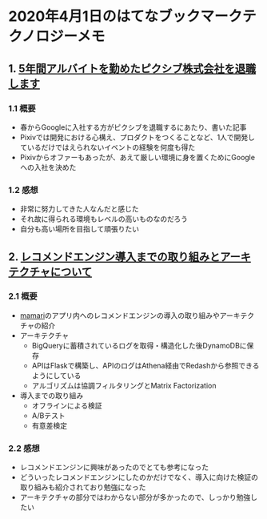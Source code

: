# 2020年4月1日のはてなブックマークテクノロジーメモ

## 1. [5年間アルバイトを勤めたピクシブ株式会社を退職します](https://hakatashi.hatenadiary.com/entry/2020/03/31/174857)

### 1.1 概要

- 春からGoogleに入社する方がピクシブを退職するにあたり、書いた記事
- Pixivでは開発における心構え、プロダクトをつくることなど、1人で開発しているだけではえられないイベントの経験を何度も得た
- Pixivからオファーもあったが、あえて厳しい環境に身を置くためにGoogleへの入社を決めた

### 1.2 感想

- 非常に努力してきた人なんだと感じた
- それ故に得られる環境もレベルの高いものなのだろう
- 自分も高い場所を目指して頑張りたい

## 2. [レコメンドエンジン導入までの取り組みとアーキテクチャについて](https://tech.connehito.com/entry/2020/03/31/150554)

### 2.1 概要

- [mamari](https://mamari.jp/)のアプリ内へのレコメンドエンジンの導入の取り組みやアーキテクチャの紹介
- アーキテクチャ
  - BigQueryに蓄積されているログを取得・構造化した後DynamoDBに保存
  - APIはFlaskで構築し、APIのログはAthena経由でRedashから参照できるようにしている
  - アルゴリズムは協調フィルタリングとMatrix Factorization
- 導入までの取り組み
  - オフラインによる検証
  - A/Bテスト
  - 有意差検定

### 2.2 感想

- レコメンドエンジンに興味があったのでとても参考になった
- どういったレコメンドエンジンにしたのかだけでなく、導入に向けた検証の取り組みも紹介されており勉強になった
- アーキテクチャの部分ではわからない部分が多かったので、しっかり勉強したい
